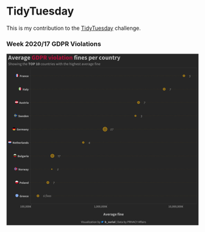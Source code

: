 # TidyTuesday

This is my contribution to the [TidyTuesday](https://github.com/rfordatascience/tidytuesday) challenge.


### Week 2020/17 **GDPR Violations**
![./plots/GDPRviolations_point.png](https://raw.githubusercontent.com/bsurial/TidyTuesday/master/plots/GDPRviolations_point.png)

